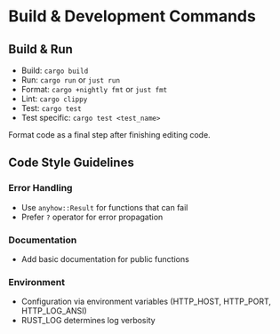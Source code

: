 # Build & Development Commands

## Build & Run

- Build: `cargo build`
- Run: `cargo run` or `just run`
- Format: `cargo +nightly fmt` or `just fmt`
- Lint: `cargo clippy`
- Test: `cargo test`
- Test specific: `cargo test <test_name>`

Format code as a final step after finishing editing code.

## Code Style Guidelines

### Error Handling

- Use `anyhow::Result` for functions that can fail
- Prefer `?` operator for error propagation

### Documentation

- Add basic documentation for public functions

### Environment

- Configuration via environment variables (HTTP_HOST, HTTP_PORT, HTTP_LOG_ANSI)
- RUST_LOG determines log verbosity

